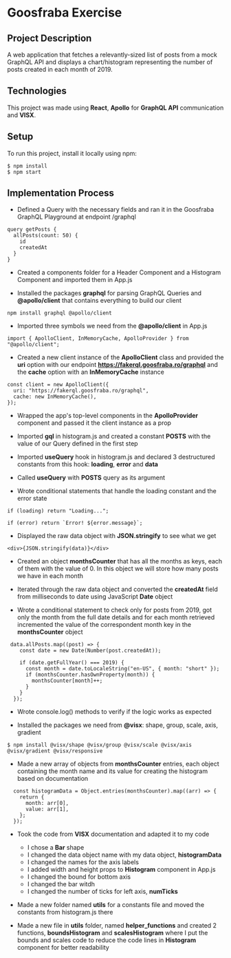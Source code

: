 # Goosfraba Exercise

## Project Description

A web application that fetches a relevantly-sized list of posts from a mock GraphQL API and displays a chart/histogram representing the number of posts created in each month of 2019.

## Technologies

This project was made using **React**, **Apollo** for **GraphQL API** communication and **VISX**.

## Setup

To run this project, install it locally using npm:

```
$ npm install
$ npm start
```

## Implementation Process

- Defined a Query with the necessary fields and ran it in the Goosfraba GraphQL Playground at endpoint /graphql

```
query getPosts {
  allPosts(count: 50) {
    id
    createdAt
  }
}
```

- Created a components folder for a Header Component and a Histogram Component and imported them in App.js

- Installed the packages **graphql** for parsing GraphQL Queries and **@apollo/client** that contains everything to build our client

```
npm install graphql @apollo/client
```

- Imported three symbols we need from the **@apollo/client** in App.js

```
import { ApolloClient, InMemoryCache, ApolloProvider } from "@apollo/client";
```

- Created a new client instance of the **ApolloClient** class and provided the **uri** option with our endpoint **https://fakerql.goosfraba.ro/graphql** and the **cache** option with an **InMemoryCache** instance

```
const client = new ApolloClient({
  uri: "https://fakerql.goosfraba.ro/graphql",
  cache: new InMemoryCache(),
});
```

- Wrapped the app's top-level components in the **ApolloProvider** component and passed it the client instance as a prop

- Imported **gql** in histogram.js and created a constant **POSTS** with the value of our Query defined in the first step

- Imported **useQuery** hook in histogram.js and declared 3 destructured constants from this hook: **loading**, **error** and **data**

- Called **useQuery** with **POSTS** query as its argument

- Wrote conditional statements that handle the loading constant and the error state

```
if (loading) return "Loading...";

if (error) return `Error! ${error.message}`;
```

- Displayed the raw data object with **JSON.stringify** to see what we get

```
<div>{JSON.stringify(data)}</div>
```

- Created an object **monthsCounter** that has all the months as keys, each of them with the value of 0. In this object we will store how many posts we have in each month

- Iterated through the raw data object and converted the **createdAt** field from milliseconds to date using JavaScript **Date** object

- Wrote a conditional statement to check only for posts from 2019, got only the month from the full date details and for each month retrieved incremented the value of the correspondent month key in the **monthsCounter** object

```
 data.allPosts.map((post) => {
    const date = new Date(Number(post.createdAt));

    if (date.getFullYear() === 2019) {
      const month = date.toLocaleString("en-US", { month: "short" });
      if (monthsCounter.hasOwnProperty(month)) {
        monthsCounter[month]++;
      }
    }
  });
```

- Wrote console.log() methods to verify if the logic works as expected

- Installed the packages we need from **@visx**: shape, group, scale, axis, gradient

```
$ npm install @visx/shape @visx/group @visx/scale @visx/axis @visx/gradient @visx/responsive
```

- Made a new array of objects from **monthsCounter** entries, each object containing the month name and its value for creating the histogram based on documentation

```
  const histogramData = Object.entries(monthsCounter).map((arr) => {
    return {
      month: arr[0],
      value: arr[1],
    };
  });
```

- Took the code from **VISX** documentation and adapted it to my code

  - I chose a **Bar** shape
  - I changed the data object name with my data object, **histogramData**
  - I changed the names for the axis labels
  - I added width and height props to **Histogram** component in App.js
  - I changed the bound for bottom axis
  - I changed the bar witdh
  - I changed the number of ticks for left axis, **numTicks**

- Made a new folder named **utils** for a constants file and moved the constants from histogram.js there

- Made a new file in **utils** folder, named **helper_functions** and created 2 functions, **boundsHistogram** and **scalesHistogram** where I put the bounds and scales code to reduce the code lines in **Histogram** component for better readability
